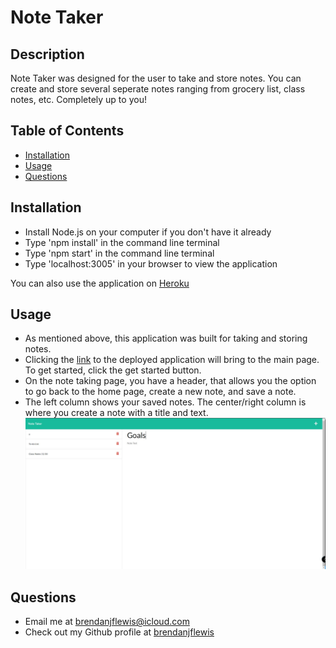# Note Taker

## Description
Note Taker was designed for the user to take and store notes. You can create and store several seperate notes ranging from grocery list, class notes, etc. Completely up to you!

## Table of Contents
* [Installation](#installation)
* [Usage](#usage)
* [Questions](#questions)

<a name="installation"></a>
## Installation
* Install Node.js on your computer if you don't have it already
* Type 'npm install' in the command line terminal
* Type 'npm start' in the command line terminal
* Type 'localhost:3005' in your browser to view the application

You can also use the application on [Heroku](https://intense-beyond-26338.herokuapp.com/) 

<a name="usage"></a>
## Usage
* As mentioned above, this application was built for taking and storing notes.
* Clicking the [link](https://intense-beyond-26338.herokuapp.com/) to the deployed application will bring to the main page. To get started, click the get started button.
* On the note taking page, you have a header, that allows you the option to go back to the home page, create a new note, and save a note.
* The left column shows your saved notes. The center/right column is where you create a note with a title and text.
![screenshot](public/assets/images/note-taker-website-cap.jpg)

<a name="questions"></a>
## Questions
* Email me at <a href= "mailto: brendanjflewis@icloud.com">brendanjflewis@icloud.com</a>
* Check out my Github profile at <a href= "https://www.github.com/brendanjflewis">brendanjflewis</a>